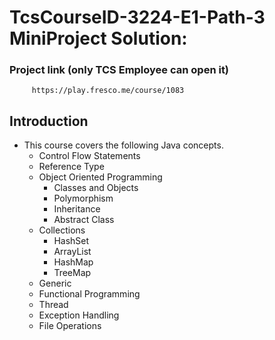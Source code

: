 # TcsCourseID-3224-E1-Path-3 MiniProject Solution: 
   ### Project link (only TCS Employee can open it)
         https://play.fresco.me/course/1083  


    
  ## Introduction
   * This course covers the following Java concepts.
     * Control Flow Statements
     * Reference Type
     * Object Oriented Programming
        * Classes and Objects
        * Polymorphism
        * Inheritance
        * Abstract Class
     * Collections
        * HashSet
        * ArrayList
        * HashMap
        * TreeMap
     * Generic
     * Functional Programming
     * Thread
     * Exception Handling
     * File Operations





     


